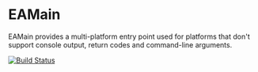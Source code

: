 # EAMain
EAMain provides a multi-platform entry point used for platforms that don't support console output, return codes and command-line arguments.

[![Build Status](https://travis-ci.org/electronicarts/EAMain.svg?branch=master)](https://travis-ci.org/electronicarts/EAMain)
